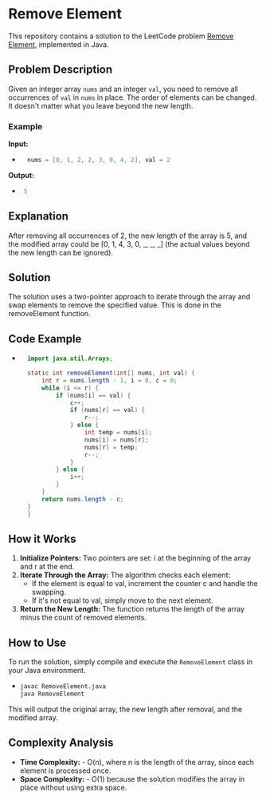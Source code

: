# Remove Element

This repository contains a solution to the LeetCode problem [Remove Element](https://leetcode.com/problems/remove-element/description/), implemented in Java.

## Problem Description

Given an integer array `nums` and an integer `val`, you need to remove all occurrences of `val` in `nums` in place. The order of elements can be changed. It doesn't matter what you leave beyond the new length.

### Example

**Input:**

- ```java
    nums = [0, 1, 2, 2, 3, 0, 4, 2], val = 2
**Output:**
-  ```java
    5

## Explanation

After removing all occurrences of 2, the new length of the array is 5, and the modified array could be [0, 1, 4, 3, 0, _, _, _] (the actual values beyond the new length can be ignored).

## Solution

The solution uses a two-pointer approach to iterate through the array and swap elements to remove the specified value. This is done in the removeElement function.

## Code Example

- ```java
    import java.util.Arrays;
  
    static int removeElement(int[] nums, int val) {
        int r = nums.length - 1, i = 0, c = 0;
        while (i <= r) {
            if (nums[i] == val) {
                c++;
                if (nums[r] == val) {
                    r--;
                } else {
                    int temp = nums[i];
                    nums[i] = nums[r];
                    nums[r] = temp;
                    r--;
                }
            } else {
                i++;
            }
        }
        return nums.length - c;
    }
    }


## How it Works

1. **Initialize Pointers:** Two pointers are set: i at the beginning of the array and r at the end.
2. **Iterate Through the Array:** The algorithm checks each element:
   - If the element is equal to val, increment the counter c and handle the swapping.
   - If it's not equal to val, simply move to the next element.
3. **Return the New Length:** The function returns the length of the array minus the count of removed elements.
## How to Use

To run the solution, simply compile and execute the `RemoveElement` class in your Java environment.
- ```bash
  javac RemoveElement.java
  java RemoveElement

This will output the original array, the new length after removal, and the modified array.
## Complexity Analysis

- **Time Complexity:** - O(n), where n is the length of the array, since each element is processed once.
- **Space Complexity:** - O(1) because the solution modifies the array in place without using extra space.